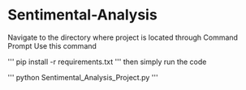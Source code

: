 # Sentimental-Analysis

Navigate to the directory where project is located through Command Prompt
Use this command

'''
pip install -r requirements.txt
'''
then simply run the code

'''
python Sentimental_Analysis_Project.py
'''
